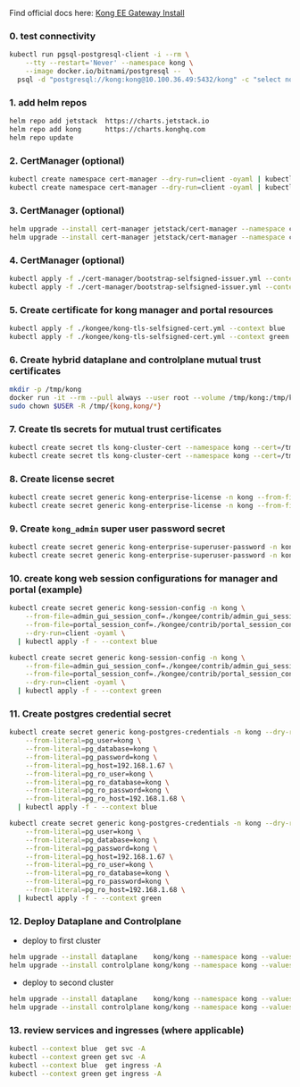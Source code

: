 Find official docs here: [Kong EE Gateway Install](https://docs.konghq.com/enterprise/2.4.x/deployment/installation/kong-on-kubernetes/)

### 0. test connectivity
```sh
kubectl run pgsql-postgresql-client -i --rm \
    --tty --restart='Never' --namespace kong \
    --image docker.io/bitnami/postgresql --  \
  psql -d "postgresql://kong:kong@10.100.36.49:5432/kong" -c "select now()"
```

### 1. add helm repos
```sh
helm repo add jetstack  https://charts.jetstack.io
helm repo add kong      https://charts.konghq.com
helm repo update
```

### 2. CertManager (optional)
```sh
kubectl create namespace cert-manager --dry-run=client -oyaml | kubectl apply -f - --context blue
kubectl create namespace cert-manager --dry-run=client -oyaml | kubectl apply -f - --context green
```

### 3. CertManager (optional)
```sh
helm upgrade --install cert-manager jetstack/cert-manager --namespace cert-manager --create-namespace --set installCRDs=true --values ./cert-manager/helm-jetstack-certmanager-values.yml --kube-context blue
helm upgrade --install cert-manager jetstack/cert-manager --namespace cert-manager --create-namespace --set installCRDs=true --values ./cert-manager/helm-jetstack-certmanager-values.yml --kube-context green
```

### 4. CertManager (optional)
```sh
kubectl apply -f ./cert-manager/bootstrap-selfsigned-issuer.yml --context blue
kubectl apply -f ./cert-manager/bootstrap-selfsigned-issuer.yml --context green
```

### 5. Create certificate for kong manager and portal resources
```sh
kubectl apply -f ./kongee/kong-tls-selfsigned-cert.yml --context blue
kubectl apply -f ./kongee/kong-tls-selfsigned-cert.yml --context green
```

### 6. Create hybrid dataplane and controlplane mutual trust certificates
```sh
mkdir -p /tmp/kong
docker run -it --rm --pull always --user root --volume /tmp/kong:/tmp/kong:z docker.io/kong/kong -- kong hybrid gen_cert /tmp/kong/tls.crt /tmp/kong/tls.key
sudo chown $USER -R /tmp/{kong,kong/*}
```

### 7. Create tls secrets for mutual trust certificates
```sh
kubectl create secret tls kong-cluster-cert --namespace kong --cert=/tmp/kong/tls.crt --key=/tmp/kong/tls.key --dry-run=client -oyaml | kubectl apply -f - --context blue
kubectl create secret tls kong-cluster-cert --namespace kong --cert=/tmp/kong/tls.crt --key=/tmp/kong/tls.key --dry-run=client -oyaml | kubectl apply -f - --context green
```

### 8. Create license secret
```sh
kubectl create secret generic kong-enterprise-license -n kong --from-file=license=${HOME}/.kong-license-data/license.json --dry-run=client -oyaml | kubectl apply -n kong -f - --context blue
kubectl create secret generic kong-enterprise-license -n kong --from-file=license=${HOME}/.kong-license-data/license.json --dry-run=client -oyaml | kubectl apply -n kong -f - --context green
```

### 9. Create `kong_admin` super user password secret
```sh
kubectl create secret generic kong-enterprise-superuser-password -n kong --dry-run=client -oyaml --from-literal=password='kong_admin' | kubectl apply -f - --context blue
kubectl create secret generic kong-enterprise-superuser-password -n kong --dry-run=client -oyaml --from-literal=password='kong_admin' | kubectl apply -f - --context green
```

### 10. create kong web session configurations for manager and portal (example)
```sh
kubectl create secret generic kong-session-config -n kong \
    --from-file=admin_gui_session_conf=./kongee/contrib/admin_gui_session_conf \
    --from-file=portal_session_conf=./kongee/contrib/portal_session_conf \
    --dry-run=client -oyaml \
  | kubectl apply -f - --context blue

kubectl create secret generic kong-session-config -n kong \
    --from-file=admin_gui_session_conf=./kongee/contrib/admin_gui_session_conf \
    --from-file=portal_session_conf=./kongee/contrib/portal_session_conf \
    --dry-run=client -oyaml \
  | kubectl apply -f - --context green
```

### 11. Create postgres credential secret
```sh
kubectl create secret generic kong-postgres-credentials -n kong --dry-run=client -oyaml \
    --from-literal=pg_user=kong \
    --from-literal=pg_database=kong \
    --from-literal=pg_password=kong \
    --from-literal=pg_host=192.168.1.67 \
    --from-literal=pg_ro_user=kong \
    --from-literal=pg_ro_database=kong \
    --from-literal=pg_ro_password=kong \
    --from-literal=pg_ro_host=192.168.1.68 \
  | kubectl apply -f - --context blue

kubectl create secret generic kong-postgres-credentials -n kong --dry-run=client -oyaml \
    --from-literal=pg_user=kong \
    --from-literal=pg_database=kong \
    --from-literal=pg_password=kong \
    --from-literal=pg_host=192.168.1.67 \
    --from-literal=pg_ro_user=kong \
    --from-literal=pg_ro_database=kong \
    --from-literal=pg_ro_password=kong \
    --from-literal=pg_ro_host=192.168.1.68 \
  | kubectl apply -f - --context green
```

### 12. Deploy Dataplane and Controlplane
  - deploy to first cluster
```sh
helm upgrade --install dataplane    kong/kong --namespace kong --values ./kongee/dataplane.yml    --set ingressController.installCRDs=false --kube-context blue
helm upgrade --install controlplane kong/kong --namespace kong --values ./kongee/controlplane.yml --set ingressController.installCRDs=false --kube-context blue
```
  - deploy to second cluster
```sh
helm upgrade --install dataplane    kong/kong --namespace kong --values ./kongee/dataplane.yml    --set ingressController.installCRDs=false --kube-context green
helm upgrade --install controlplane kong/kong --namespace kong --values ./kongee/controlplane.yml --set ingressController.installCRDs=false --kube-context green
```

### 13. review services and ingresses (where applicable)
```sh
kubectl --context blue  get svc -A
kubectl --context green get svc -A
kubectl --context blue  get ingress -A
kubectl --context green get ingress -A
```
